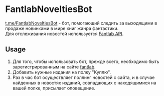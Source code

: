 # FantlabNoveltiesBot

[t.me/FantlabNoveltiesBot](https://t.me/FantlabNoveltiesBot) - бот, помогающий следить за выходящими в продаже новинками в мире книг жанра фантастики.  
Для отслеживания новостей используется [Fantlab API](https://github.com/FantLab/FantLab-API).

## Usage
1. Для того, чтобы использовать бот, прежде всего, необходимо быть зарегистрированным на сайте [fantlab](https://fantlab.ru).
2. Добавить нужные издания на полку "Куплю".
3. Раз в час бот осуществляет поллинг новостей с сайта, и в случае найденных в новостях изданий, совпадающих с находящимися на вашей полке, присылает оповещение.
